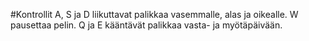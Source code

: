 #Kontrollit
A, S ja D liikuttavat palikkaa vasemmalle, alas ja oikealle.
W pausettaa pelin.
Q ja E kääntävät palikkaa vasta- ja myötäpäivään.
